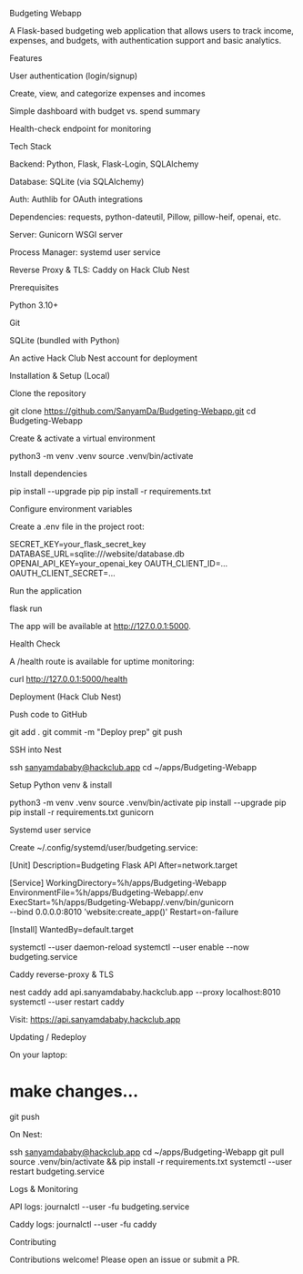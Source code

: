 Budgeting Webapp

A Flask-based budgeting web application that allows users to track income, expenses, and budgets, with authentication support and basic analytics.

Features

User authentication (login/signup)

Create, view, and categorize expenses and incomes

Simple dashboard with budget vs. spend summary

Health-check endpoint for monitoring

Tech Stack

Backend: Python, Flask, Flask-Login, SQLAlchemy

Database: SQLite (via SQLAlchemy)

Auth: Authlib for OAuth integrations

Dependencies: requests, python-dateutil, Pillow, pillow-heif, openai, etc.

Server: Gunicorn WSGI server

Process Manager: systemd user service

Reverse Proxy & TLS: Caddy on Hack Club Nest

Prerequisites

Python 3.10+

Git

SQLite (bundled with Python)

An active Hack Club Nest account for deployment

Installation & Setup (Local)

Clone the repository

git clone https://github.com/SanyamDa/Budgeting-Webapp.git
cd Budgeting-Webapp

Create & activate a virtual environment

python3 -m venv .venv
source .venv/bin/activate

Install dependencies

pip install --upgrade pip
pip install -r requirements.txt

Configure environment variables

Create a .env file in the project root:

SECRET_KEY=your_flask_secret_key
DATABASE_URL=sqlite:///website/database.db
OPENAI_API_KEY=your_openai_key
OAUTH_CLIENT_ID=...
OAUTH_CLIENT_SECRET=...

Run the application

flask run

The app will be available at http://127.0.0.1:5000.

Health Check

A /health route is available for uptime monitoring:

curl http://127.0.0.1:5000/health

Deployment (Hack Club Nest)

Push code to GitHub

git add .
git commit -m "Deploy prep"
git push

SSH into Nest

ssh sanyamdababy@hackclub.app
cd ~/apps/Budgeting-Webapp

Setup Python venv & install

python3 -m venv .venv
source .venv/bin/activate
pip install --upgrade pip
pip install -r requirements.txt gunicorn

Systemd user service

Create ~/.config/systemd/user/budgeting.service:

[Unit]
Description=Budgeting Flask API
After=network.target

[Service]
WorkingDirectory=%h/apps/Budgeting-Webapp
EnvironmentFile=%h/apps/Budgeting-Webapp/.env
ExecStart=%h/apps/Budgeting-Webapp/.venv/bin/gunicorn \
          --bind 0.0.0.0:8010 'website:create_app()'
Restart=on-failure

[Install]
WantedBy=default.target

systemctl --user daemon-reload
systemctl --user enable --now budgeting.service

Caddy reverse-proxy & TLS

nest caddy add api.sanyamdababy.hackclub.app --proxy localhost:8010
systemctl --user restart caddy

Visit: https://api.sanyamdababy.hackclub.app

Updating / Redeploy

On your laptop:

# make changes...
git push

On Nest:

ssh sanyamdababy@hackclub.app
cd ~/apps/Budgeting-Webapp
git pull
source .venv/bin/activate && pip install -r requirements.txt
systemctl --user restart budgeting.service

Logs & Monitoring

API logs:  journalctl --user -fu budgeting.service

Caddy logs: journalctl --user -fu caddy

Contributing

Contributions welcome! Please open an issue or submit a PR.

